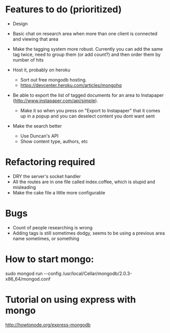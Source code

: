 # Features to do (prioritized)

- Design

- Basic chat on research area when more than one client is connected and viewing that area

- Make the tagging system more robust. Currently you can add the same tag twice, need to group them (or add count?) and then order them by number of hits

- Host it, probably on heroku
	- Sort out free mongodb hosting. 
	- https://devcenter.heroku.com/articles/mongohq

- Be able to export the list of tagged documents for an area to Instapaper (http://www.instapaper.com/api/simple).
	- Make it so when you press on "Export to Instapaper" that it comes up in a popup and you can deselect content you dont want sent

- Make the search better
	- Use Duncan's API
	- Show content type, authors, etc

# Refactoring required
- DRY the server's socket handler
- All the routes are in one file called index.coffee, which is stupid and misleading
- Make the cake file a little more configurable

# Bugs
- Count of people researching is wrong
- Adding tags is still sometimes dodgy, seems to be using a previous area name sometimes, or something

# How to start mongo:
sudo mongod run --config /usr/local/Cellar/mongodb/2.0.3-x86_64/mongod.conf

# Tutorial on using express with mongo
http://howtonode.org/express-mongodb
